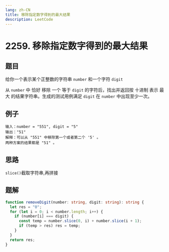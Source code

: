 ```yaml
---
lang: zh-CN
title: 移除指定数字得到的最大结果
description: LeetCode
---
```


# 2259. 移除指定数字得到的最大结果

## 题目

给你一个表示某个正整数的字符串 `number` 和一个字符 `digit`

从 `number` 中 恰好 移除 一个 等于 `digit` 的字符后，找出并返回按 十进制 表示 最大 的结果字符串。生成的测试用例满足 `digit` 在 `number` 中出现至少一次。

## 例子

```
输入：number = "551", digit = "5"
输出："51"
解释：可以从 "551" 中移除第一个或者第二个 '5' 。
两种方案的结果都是 "51" 。
```

## 思路

`slice()`截取字符串,再拼接

## 题解

```ts
function removeDigit(number: string, digit: string): string {
  let res = "0";
  for (let i = 0; i < number.length; i++) {
    if (number[i] === digit) {
      const temp = number.slice(0, i) + number.slice(i + 1);
      if (temp > res) res = temp;
    }
  }
  return res;
}
```
